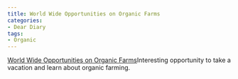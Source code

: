 ```yaml
---
title: World Wide Opportunities on Organic Farms
categories:
- Dear Diary
tags:
- Organic
---
```


[World Wide Opportunities on Organic Farms](http://wwoof.org/)Interesting opportunity to take a vacation and learn about organic farming.

